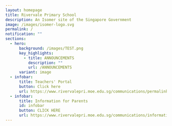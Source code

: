 ```yaml
---
layout: homepage
title: Rivervale Primary School
description: An Isomer site of the Singapore Government
image: /images/isomer-logo.svg
permalink: /
notification: ""
sections:
  - hero:
      background: /images/TEST.png
      key_highlights:
        - title: ANNOUNCEMENTS
          description: ""
          url: /ANNOUNCEMENTS
      variant: image
  - infobar:
      title: Teachers' Portal
      button: Click here
      url: https://www.rivervalepri.moe.edu.sg/communications/permalink/
  - infobar:
      title: Information for Parents
      id: infobar
      button: CLICK HERE
      url: https://www.rivervalepri.moe.edu.sg/communications/information-for-parents/generalinformation/
---
```

